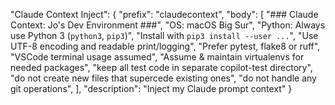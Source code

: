 "Claude Context Inject": {
  "prefix": "claudecontext",
  "body": [
    "### Claude Context: Jo's Dev Environment ###",
    "OS: macOS Big Sur",
    "Python: Always use Python 3 (`python3`, `pip3`)",
    "Install with `pip3 install --user ...`",
    "Use UTF-8 encoding and readable print/logging",
    "Prefer pytest, flake8 or ruff",
    "VSCode terminal usage assumed",
    "Assume & maintain virtualenvs for needed packages",
    "keep all test code in separate copilot-test directory",
    "do not create new files that supercede existing ones",
    "do not handle any git operations",
  ],
  "description": "Inject my Claude prompt context"
}
